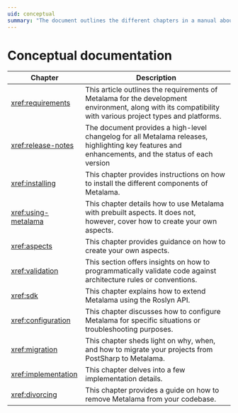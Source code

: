 ```yaml
---
uid: conceptual
summary: "The document outlines the different chapters in a manual about Metalama, covering topics like requirements, installation, usage, aspect creation, validation, configuration, migration, and removal."
---
```

# Conceptual documentation


| Chapter              | Description                                                                                                              |
|----------------------|--------------------------------------------------------------------------------------------------------------------------|
| <xref:requirements> | This article outlines the requirements of Metalama for the development environment, along with its compatibility with various project types and platforms.
| <xref:release-notes> | The document provides a high-level changelog for all Metalama releases, highlighting key features and enhancements, and the status of each version
| <xref:installing>   | This chapter provides instructions on how to install the different components of Metalama. |
| <xref:using-metalama> | This chapter details how to use Metalama with prebuilt aspects. It does not, however, cover how to create your own aspects.
| <xref:aspects>      | This chapter provides guidance on how to create your own aspects.
| <xref:validation>    | This section offers insights on how to programmatically validate code against architecture rules or conventions.
| <xref:sdk> | This chapter explains how to extend Metalama using the Roslyn API.
| <xref:configuration>    | This chapter discusses how to configure Metalama for specific situations or troubleshooting purposes. |
| <xref:migration> | This chapter sheds light on why, when, and how to migrate your projects from PostSharp to Metalama.
| <xref:implementation> | This chapter delves into a few implementation details.
| <xref:divorcing> | This chapter provides a guide on how to remove Metalama from your codebase.

